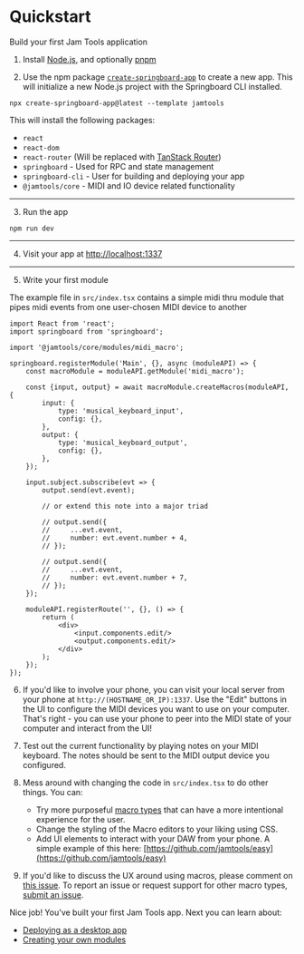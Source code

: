 # Quickstart

Build your first Jam Tools application

1. Install [Node.js](https://nodejs.org/en/download/), and optionally [pnpm](https://pnpm.io/installation)

2. Use the npm package [`create-springboard-app`](https://www.npmjs.com/package/create-springboard-app) to create a new app. This will initialize a new Node.js project with the Springboard CLI installed.

```shell
npx create-springboard-app@latest --template jamtools
```

This will install the following packages:

- `react`
- `react-dom`
- `react-router` (Will be replaced with [TanStack Router](https://tanstack.com/router/latest))
- `springboard` - Used for RPC and state management
- `springboard-cli` - User for building and deploying your app
- `@jamtools/core` - MIDI and IO device related functionality

---

3. Run the app

```shell
npm run dev
```

---

4. Visit your app at [http://localhost:1337](http://localhost:1337)

---

5. Write your first module

The example file in `src/index.tsx` contains a simple midi thru module that pipes midi events from one user-chosen MIDI device to another

```tsx
import React from 'react';
import springboard from 'springboard';

import '@jamtools/core/modules/midi_macro';

springboard.registerModule('Main', {}, async (moduleAPI) => {
    const macroModule = moduleAPI.getModule('midi_macro');

    const {input, output} = await macroModule.createMacros(moduleAPI, {
        input: {
            type: 'musical_keyboard_input',
            config: {},
        },
        output: {
            type: 'musical_keyboard_output',
            config: {},
        },
    });

    input.subject.subscribe(evt => {
        output.send(evt.event);

        // or extend this note into a major triad

        // output.send({
        //     ...evt.event,
        //     number: evt.event.number + 4,
        // });

        // output.send({
        //     ...evt.event,
        //     number: evt.event.number + 7,
        // });
    });

    moduleAPI.registerRoute('', {}, () => {
        return (
            <div>
                <input.components.edit/>
                <output.components.edit/>
            </div>
        );
    });
});
```

6. If you'd like to involve your phone, you can visit your local server from your phone at `http://(HOSTNAME_OR_IP):1337`. Use the "Edit" buttons in the UI to configure the MIDI devices you want to use on your computer. That's right - you can use your phone to peer into the MIDI state of your computer and interact from the UI!

7. Test out the current functionality by playing notes on your MIDI keyboard. The notes should be sent to the MIDI output device you configured.

8. Mess around with changing the code in `src/index.tsx` to do other things. You can:
    - Try more purposeful [macro types](/jamtools/midi/macros) that can have a more intentional experience for the user.
    - Change the styling of the Macro editors to your liking using CSS.
    - Add UI elements to interact with your DAW from your phone. A simple example of this here: [https://github.com/jamtools/easy](https://github.com/jamtools/easy)

9. If you'd like to discuss the UX around using macros, please comment on [this issue](https://github.com/jamtools/jamtools/issues/24). To report an issue or request support for other macro types, [submit an issue](https://github.com/jamtools/jamtools/issues/new).

Nice job! You've built your first Jam Tools app. Next you can learn about:
- [Deploying as a desktop app](/springboard/platforms/desktop-app)
- [Creating your own modules](/springboard/module-development)